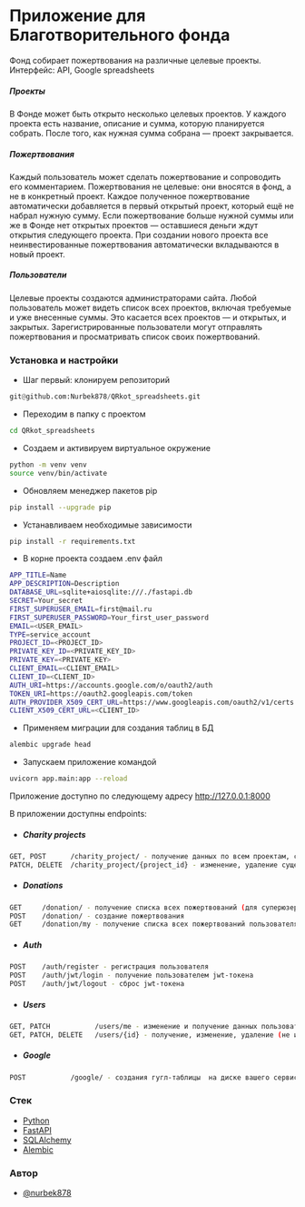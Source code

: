 # Приложение для Благотворительного фонда

Фонд собирает пожертвования на различные целевые проекты. Интерфейс: API, Google spreadsheets

##### Проекты
В Фонде может быть открыто несколько целевых проектов. У каждого проекта есть название, описание и сумма, которую планируется собрать. После того, как нужная сумма собрана — проект закрывается.
##### Пожертвования
Каждый пользователь может сделать пожертвование и сопроводить его комментарием. Пожертвования не целевые: они вносятся в фонд, а не в конкретный проект. Каждое полученное пожертвование автоматически добавляется в первый открытый проект, который ещё не набрал нужную сумму. Если пожертвование больше нужной суммы или же в Фонде нет открытых проектов — оставшиеся деньги ждут открытия следующего проекта. При создании нового проекта все неинвестированные пожертвования автоматически вкладываются в новый проект.
##### Пользователи
Целевые проекты создаются администраторами сайта. Любой пользователь может видеть список всех проектов, включая требуемые и уже внесенные суммы. Это касается всех проектов — и открытых, и закрытых. Зарегистрированные пользователи могут отправлять пожертвования и просматривать список своих пожертвований.


###  Установка и настройки
  * Шаг первый: клонируем репозиторий
```python
git@github.com:Nurbek878/QRkot_spreadsheets.git
```
 * Переходим в папку с проектом 
```sh 
cd QRkot_spreadsheets
``` 
* Создаем и активируем виртуальное окружение 
```sh 
python -m venv venv 
source venv/bin/activate 
``` 
* Обновляем менеджер пакетов pip
```sh 
pip install --upgrade pip 
``` 
* Устанавливаем необходимые зависимости 
```sh 
pip install -r requirements.txt
``` 
* В корне проекта создаем .env файл
```sh 
APP_TITLE=Name
APP_DESCRIPTION=Description
DATABASE_URL=sqlite+aiosqlite:///./fastapi.db
SECRET=Your_secret
FIRST_SUPERUSER_EMAIL=first@mail.ru
FIRST_SUPERUSER_PASSWORD=Your_first_user_password
EMAIL=<USER_EMAIL>
TYPE=service_account
PROJECT_ID=<PROJECT_ID>
PRIVATE_KEY_ID=<PRIVATE_KEY_ID>
PRIVATE_KEY=<PRIVATE_KEY>
CLIENT_EMAIL=<CLIENT_EMAIL>
CLIENT_ID=<CLIENT_ID>
AUTH_URI=https://accounts.google.com/o/oauth2/auth
TOKEN_URI=https://oauth2.googleapis.com/token
AUTH_PROVIDER_X509_CERT_URL=https://www.googleapis.com/oauth2/v1/certs
CLIENT_X509_CERT_URL=<CLIENT_ID>
``` 
* Применяем миграции для создания таблиц в БД
```sh 
alembic upgrade head
``` 
* Запускаем приложение командой
```sh 
uvicorn app.main:app --reload
``` 
Приложение доступно по следующему адресу http://127.0.0.1:8000


В приложении доступны endpoints:
    
* #####    Charity projects

```sh
GET, POST      /charity_project/ - получение данных по всем проектам, создание нового проекта (для суперюзеров)
PATCH, DELETE  /charity_project/{project_id} - изменение, удаление существующего проекта (для суперюзеров)
``` 
* #####   Donations
```sh
GET     /donation/ - получение списка всех пожертвований (для суперюзеров)
POST    /donation/ - создание пожертвования
GET     /donation/my - получение списка всех пожертвований пользователя
``` 
* #####    Auth
```sh
POST    /auth/register - регистрация пользователя
POST    /auth/jwt/login - получение пользователем jwt-токена
POST    /auth/jwt/logout - сброс jwt-токена
``` 
* #####    Users
```sh
GET, PATCH           /users/me - изменение и получение данных пользователя
GET, PATCH, DELETE   /users/{id} - получение, изменение, удаление (не используется, деактивация) пользователей
``` 
* #####    Google
```sh
POST           /google/ - создания гугл-таблицы  на диске вашего сервисного аккаунта с отчётом по закрытым проектам, отсортированным по скорости сбора средств
``` 

### Стек
-   [Python](https://www.python.org/)
-   [FastAPI](https://fastapi.tiangolo.com/)
-   [SQLAlchemy](https://www.sqlalchemy.org/)
-   [Alembic](https://alembic.sqlalchemy.org)

### Автор

- [@nurbek878](https://github.com/Nurbek878)
